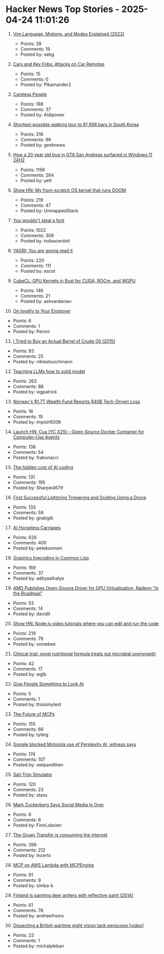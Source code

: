 # Hacker News Top Stories - 2025-04-24 11:01:26

1. [Vim Language, Motions, and Modes Explained (2023)](https://www.ssp.sh/blog/why-using-neovim-data-engineer-and-writer-2023/)
   - Points: 39
   - Comments: 19
   - Posted by: sebg

2. [Cars and Key Fobs: Attacks on Car Remotes](https://web.stanford.edu/class/ee26n/Assignments/Assignment5.html)
   - Points: 15
   - Comments: 0
   - Posted by: Pikamander2

3. [Careless People](https://pluralistic.net/2025/04/23/zuckerstreisand/#zdgaf)
   - Points: 198
   - Comments: 37
   - Posted by: Aldipower

4. [Shortest-possible walking tour to 81,998 bars in South Korea](https://www.math.uwaterloo.ca/tsp/korea/index.html)
   - Points: 316
   - Comments: 96
   - Posted by: geeknews

5. [How a 20 year old bug in GTA San Andreas surfaced in Windows 11 24H2](https://cookieplmonster.github.io/2025/04/23/gta-san-andreas-win11-24h2-bug/)
   - Points: 1156
   - Comments: 264
   - Posted by: yett

6. [Show HN: My from-scratch OS kernel that runs DOOM](https://github.com/UnmappedStack/TacOS)
   - Points: 219
   - Comments: 47
   - Posted by: UnmappedStack

7. [You wouldn't steal a font](https://fedi.rib.gay/notes/a6xqityngfubsz0f)
   - Points: 1022
   - Comments: 309
   - Posted by: todsacerdoti

8. [YAGRI: You are gonna read it](https://www.scottantipa.com/yagri)
   - Points: 220
   - Comments: 111
   - Posted by: escot

9. [CubeCL: GPU Kernels in Rust for CUDA, ROCm, and WGPU](https://github.com/tracel-ai/cubecl)
   - Points: 146
   - Comments: 21
   - Posted by: ashvardanian

10. [On loyalty to Your Employer](https://www.talentstuff.com/blog/on-loyalty-to-your-employer)
   - Points: 6
   - Comments: 1
   - Posted by: Peroni

11. [I Tried to Buy an Actual Barrel of Crude Oil (2015)](https://www.bloomberg.com/news/articles/2015-11-03/that-time-i-tried-to-buy-some-crude-oil)
   - Points: 93
   - Comments: 25
   - Posted by: niklasbuschmann

12. [Teaching LLMs how to solid model](https://willpatrick.xyz/technology/2025/04/23/teaching-llms-how-to-solid-model.html)
   - Points: 263
   - Comments: 88
   - Posted by: wgpatrick

13. [Norway's $1.7T Wealth Fund Reports $40B Tech-Driven Loss](https://www.bloomberg.com/news/articles/2025-04-24/norway-1-7-trillion-wealth-fund-reports-tech-stock-driven-loss)
   - Points: 18
   - Comments: 19
   - Posted by: impish9208

14. [Launch HN: Cua (YC X25) – Open-Source Docker Container for Computer-Use Agents](https://github.com/trycua/cua)
   - Points: 138
   - Comments: 54
   - Posted by: frabonacci

15. [The hidden cost of AI coding](https://terriblesoftware.org/2025/04/23/the-hidden-cost-of-ai-coding/)
   - Points: 131
   - Comments: 195
   - Posted by: Sharpie4679

16. [First Successful Lightning Triggering and Guiding Using a Drone](https://group.ntt/en/newsrelease/2025/04/18/250418a.html)
   - Points: 133
   - Comments: 59
   - Posted by: gnabgib

17. [AI Horseless Carriages](https://koomen.dev/essays/horseless-carriages/)
   - Points: 626
   - Comments: 400
   - Posted by: petekoomen

18. [Graphics livecoding in Common Lisp](https://kevingal.com/blog/cl-livecoding.html)
   - Points: 169
   - Comments: 37
   - Posted by: adityaathalye

19. [AMD Publishes Open-Source Driver for GPU Virtualization, Radeon "In the Roadmap"](https://www.phoronix.com/news/AMD-GIM-Open-Source)
   - Points: 53
   - Comments: 14
   - Posted by: davidlt

20. [Show HN: Node.js video tutorials where you can edit and run the code](undefined)
   - Points: 219
   - Comments: 79
   - Posted by: somebee

21. [Clinical trial: novel nutritional formula treats gut microbial overgrowth](https://medicalxpress.com/news/2025-04-clinical-trial-nutritional-formula-effectively.html)
   - Points: 42
   - Comments: 17
   - Posted by: wglb

22. [Give People Something to Look At](https://staysaasy.com/communication/2021/10/30/look.html)
   - Points: 5
   - Comments: 1
   - Posted by: thisismytest

23. [The Future of MCPs](https://iamcharliegraham.substack.com/publish/post/161906169)
   - Points: 155
   - Comments: 66
   - Posted by: tylerg

24. [Google blocked Motorola use of Perplexity AI, witness says](https://www.bloomberg.com/news/articles/2025-04-23/perplexity-executive-says-google-blocked-motorola-s-use-of-ai-assistant)
   - Points: 174
   - Comments: 107
   - Posted by: welpandthen

25. [Sail-Trim Simulator](https://simulator.atterwind.info/)
   - Points: 120
   - Comments: 23
   - Posted by: stass

26. [Mark Zuckerberg Says Social Media Is Over](https://www.newyorker.com/culture/infinite-scroll/mark-zuckerberg-says-social-media-is-over)
   - Points: 6
   - Comments: 6
   - Posted by: FinnLobsien

27. [The Gruen Transfer is consuming the internet](https://sebs.website/blog/the%20gruen-transfer-is-consuming-the-internet)
   - Points: 266
   - Comments: 212
   - Posted by: Incerto

28. [MCP on AWS Lambda with MCPEngine](https://www.featureform.com/post/deploy-mcp-on-aws-lambda-with-mcpengine)
   - Points: 91
   - Comments: 9
   - Posted by: simba-k

29. [Finland is painting deer antlers with reflective paint (2014)](https://www.smithsonianmag.com/smart-news/avoid-deer-strikes-finland-painting-deer-antlers-reflective-paint-180949792/)
   - Points: 61
   - Comments: 78
   - Posted by: andrewfromx

30. [Dissecting a British wartime night vision tank periscope [video]](https://www.youtube.com/watch?v=KlguQYJqs-E)
   - Points: 23
   - Comments: 1
   - Posted by: michalpleban

